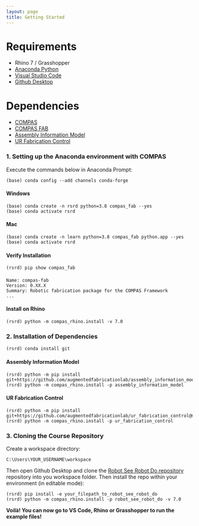 ```yaml
---
layout: page
title: Getting Started
---
```


# Requirements

* Rhino 7 / Grasshopper
* [Anaconda Python](https://www.anaconda.com/distribution/?gclid=CjwKCAjwo9rtBRAdEiwA_WXcFoyH8v3m-gVC55J6YzR0HpgB8R-PwM-FClIIR1bIPYZXsBtbPRfJ8xoC6HsQAvD_BwE)
* [Visual Studio Code](https://code.visualstudio.com/)
* [Github Desktop](https://desktop.github.com/)

# Dependencies

* [COMPAS](https://compas-dev.github.io/)
* [COMPAS FAB](https://gramaziokohler.github.io/compas_fab/latest/)
* [Assembly Information Model](https://github.com/augmentedfabricationlab/assembly_information_model)
* [UR Fabrication Control](https://github.com/augmentedfabricationlab/ur_fabrication_control)

### 1. Setting up the Anaconda environment with COMPAS

Execute the commands below in Anaconda Prompt:
	
    (base) conda config --add channels conda-forge

#### Windows
    (base) conda create -n rsrd python=3.8 compas_fab --yes
    (base) conda activate rsrd

#### Mac
    (base) conda create -n learn python=3.8 compas_fab python.app --yes
    (base) conda activate rsrd
    

#### Verify Installation

    (rsrd) pip show compas_fab
####
    Name: compas-fab
    Version: 0.XX.X
    Summary: Robotic fabrication package for the COMPAS Framework
    ...

#### Install on Rhino

    (rsrd) python -m compas_rhino.install -v 7.0


### 2. Installation of Dependencies

    (rsrd) conda install git

#### Assembly Information Model
    
    (rsrd) python -m pip install git+https://github.com/augmentedfabricationlab/assembly_information_model@master#egg=assembly_information_model
    (rsrd) python -m compas_rhino.install -p assembly_information_model

#### UR Fabrication Control
    
    (rsrd) python -m pip install git+https://github.com/augmentedfabricationlab/ur_fabrication_control@master#egg=ur_fabrication_control
    (rsrd) python -m compas_rhino.install -p ur_fabrication_control


### 3. Cloning the Course Repository

Create a workspace directory:

    C:\Users\YOUR_USERNAME\workspace

Then open Github Desktop and clone the [Robot See Robot Do repository](https://github.com/augmentedfabricationlab/robot_see_robot_do) repository into you workspace folder. Then install the repo within your environment (in editable mode):

    (rsrd) pip install -e your_filepath_to_robot_see_robot_do
    (rsrd) python -m compas_rhino.install -p robot_see_robot_do -v 7.0

**Voilà! You can now go to VS Code, Rhino or Grasshopper to run the example files!**
